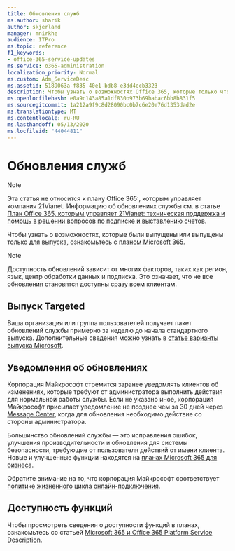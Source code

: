 ```yaml
---
title: Обновления служб
ms.author: sharik
author: skjerland
manager: mnirkhe
audience: ITPro
ms.topic: reference
f1_keywords:
- office-365-service-updates
ms.service: o365-administration
localization_priority: Normal
ms.custom: Adm_ServiceDesc
ms.assetid: 5189063a-f835-40e1-bdb8-e3dd4ecb3323
description: Чтобы узнать о возможностях Office 365, которые только что были выпущены или готовы к выпуску, ознакомьтесь с планом Microsoft 365.
ms.openlocfilehash: e0a9c143a85a1df830b973b69babac6bb8b831f5
ms.sourcegitcommit: 1a212a9f9c8d28090bc0b7c6e20e76d1353dad2e
ms.translationtype: MT
ms.contentlocale: ru-RU
ms.lasthandoff: 05/13/2020
ms.locfileid: "44044811"
---
```

# <a name="service-updates"></a>Обновления служб

> [!NOTE]
> Эта статья не относится к плану Office 365:, которым управляет компания 21Vianet. Информацию об обновлениях службы см. в статье [План Office 365, которым управляет 21Vianet: техническая поддержка и помощь в решении вопросов по подписке и выставлению счетов](https://go.microsoft.com/fwlink/?LinkID=733350&amp;clcid=0x409). 
  
Чтобы узнать о возможностях, которые были выпущены или выпущены только для выпуска, ознакомьтесь с [планом Microsoft 365](https://go.microsoft.com/fwlink/?LinkId=509914).
  
> [!NOTE]
> Доступность обновлений зависит от многих факторов, таких как регион, язык, центр обработки данных и подписка. Это означает, что не все обновления становятся доступны сразу всем клиентам. 
  
## <a name="targeted-release"></a>Выпуск Targeted

Ваша организация или группа пользователей получает пакет обновлений службы примерно за неделю до начала стандартного выпуска. Дополнительные сведения можно узнать в [статье варианты выпуска Microsoft](https://docs.microsoft.com/office365/admin/manage/release-options-in-office-365?view=o365-worldwide). 
  
## <a name="update-notifications"></a>Уведомления об обновлениях

Корпорация Майкрософт стремится заранее уведомлять клиентов об изменениях, которые требуют от администратора выполнить действия для нормальной работы службы. Если не указано иное, корпорация Майкрософт присылает уведомление не позднее чем за 30 дней через [Message Center](https://docs.microsoft.com/office365/admin/manage/message-center?view=o365-worldwide), когда для обновления необходимо действие со стороны администратора. 
  
Большинство обновлений службы — это исправления ошибок, улучшения производительности и обновления для системы безопасности, требующие от пользователя действий от имени клиента. Новые и улучшенные функции находятся на [планах Microsoft 365 для бизнеса](https://roadmap.office.com/).
  
Обратите внимание на то, что корпорация Майкрософт соответствует [политике жизненного цикла онлайн-подключения](https://support.microsoft.com/lifecycle#gp/osslpolicy).
  
## <a name="feature-availability"></a>Доступность функций

Чтобы просмотреть сведения о доступности функций в планах, ознакомьтесь со статьей [Microsoft 365 и Office 365 Platform Service Description](office-365-platform-service-description.md).
  

